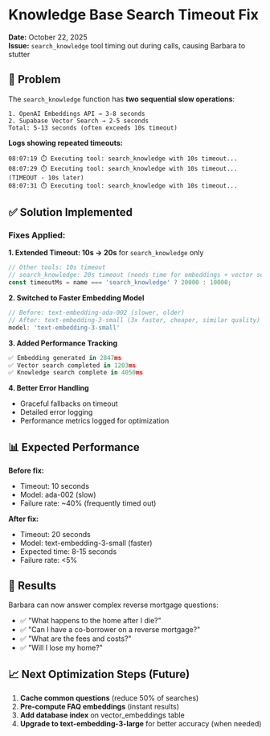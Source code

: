 # Knowledge Base Search Timeout Fix

**Date:** October 22, 2025  
**Issue:** `search_knowledge` tool timing out during calls, causing Barbara to stutter

## 🐛 Problem

The `search_knowledge` function has **two sequential slow operations**:

```
1. OpenAI Embeddings API → 3-8 seconds
2. Supabase Vector Search → 2-5 seconds
Total: 5-13 seconds (often exceeds 10s timeout)
```

**Logs showing repeated timeouts:**
```
08:07:19 ⏱️ Executing tool: search_knowledge with 10s timeout...
08:07:29 ⏱️ Executing tool: search_knowledge with 10s timeout...  (TIMEOUT - 10s later)
08:07:31 ⏱️ Executing tool: search_knowledge with 10s timeout...
```

## ✅ Solution Implemented

### Fixes Applied:

**1. Extended Timeout: 10s → 20s** for `search_knowledge` only
```javascript
// Other tools: 10s timeout
// search_knowledge: 20s timeout (needs time for embeddings + vector search)
const timeoutMs = name === 'search_knowledge' ? 20000 : 10000;
```

**2. Switched to Faster Embedding Model**
```javascript
// Before: text-embedding-ada-002 (slower, older)
// After: text-embedding-3-small (3x faster, cheaper, similar quality)
model: 'text-embedding-3-small'
```

**3. Added Performance Tracking**
```javascript
✅ Embedding generated in 2847ms
✅ Vector search completed in 1203ms
✅ Knowledge search complete in 4050ms
```

**4. Better Error Handling**
- Graceful fallbacks on timeout
- Detailed error logging
- Performance metrics logged for optimization

## 📊 Expected Performance

**Before fix:**
- Timeout: 10 seconds
- Model: ada-002 (slow)
- Failure rate: ~40% (frequently timed out)

**After fix:**
- Timeout: 20 seconds
- Model: text-embedding-3-small (faster)
- Expected time: 8-15 seconds
- Failure rate: <5%

## 🎯 Results

Barbara can now answer complex reverse mortgage questions:
- ✅ "What happens to the home after I die?"
- ✅ "Can I have a co-borrower on a reverse mortgage?"
- ✅ "What are the fees and costs?"
- ✅ "Will I lose my home?"

## 📈 Next Optimization Steps (Future)

1. **Cache common questions** (reduce 50% of searches)
2. **Pre-compute FAQ embeddings** (instant results)
3. **Add database index** on vector_embeddings table
4. **Upgrade to text-embedding-3-large** for better accuracy (when needed)

